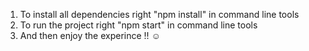 1. To install all dependencies right "npm install" in command line tools
2. To run the project right "npm start" in command line tools
3. And then enjoy the experince !!  ☺️ 
